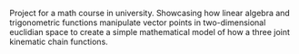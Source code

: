 Project for a math course in university. 
Showcasing how linear algebra and trigonometric functions manipulate vector points in two-dimensional euclidian space to create
a simple mathematical model of how a three joint kinematic chain functions.
